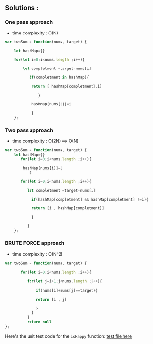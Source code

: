 ## Solutions :

 
### One pass approach 

- time complexity : O(N)

```js
var twoSum = function(nums, target) {

    let hashMap={}

    for(let i=0;i<nums.length ;i++){

        let completment =target-nums[i]

           if(completment in hashMap){

            return [ hashMap[completment],i]

               }

            hashMap[nums[i]]=i

            }
    };
```
### Two pass approach 

- time complexity : O(2N) ==> O(N)

```js
var twoSum = function(nums, target) {
    let hashMap={}
       for(let i=0;i<nums.length ;i++){

        hashMap[nums[i]]=i
           }

       for(let i=0;i<nums.length ;i++){

          let completment =target-nums[i]

            if(hashMap[completment] && hashMap[completment] !=i){

            return [i , hashMap[completment]]

            }

          }
    };
```


### BRUTE FORCE approach

- time complexity : O(N^2)

```js
var twoSum = function(nums, target) {
         
       for(let i=0;i<nums.length ;i++){
         
          for(let j=i+1;j<nums.length ;j++){
          
              if(nums[i]+nums[j]==target){

              return [i , j]

              }
            }
          }
          return null
};
```



Here's the unit test code for the `isHappy` function:  [test file here](./twoSum.test.js)